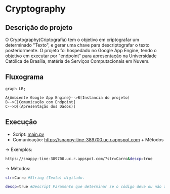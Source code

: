 # Cryptography

## Descrição do projeto

O Cryptography(Criptografia) tem o objetivo em criptografar um determinado "Texto", e gerar uma chave para descriptografar o texto posteriormente.
O projeto foi hospedado no Google App Engine, tendo o objetivo em executar por "endpoint" para apresentação na Universidade Católica de Brasília, matéria de 
Serviços Computacionais em Nuvem.

## Fluxograma

```mermaid
graph LR;

A{Ambiente Google App Engine}-->B[Instancia do projeto]
B-->C[Comunicação com Endpoint]
C-->D[(Apresentação dos Dados)]
```

## Execução

- Script: [main.py](./main.py)
- Comunicação: https://snappy-tine-389700.uc.r.appspot.com + Métodos

-> Exemplos:

```sh
https://snappy-tine-389700.uc.r.appspot.com/?str=Carro&descp=true
```

-> Métodos:

```sh
str=Carro #String (Texto) digitado.
```

```sh
descp=true #Descript Paramento que determinar se o código deve ou não apresentar o texto descriptografado.
```
